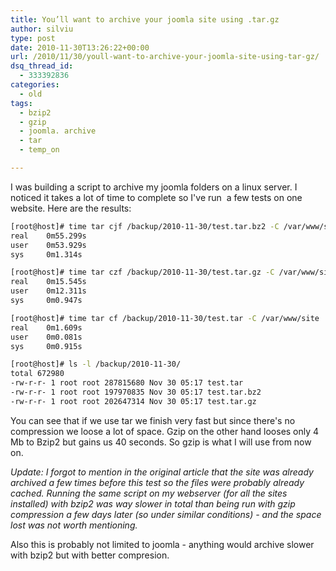 ```yaml
---
title: You’ll want to archive your joomla site using .tar.gz
author: silviu
type: post
date: 2010-11-30T13:26:22+00:00
url: /2010/11/30/youll-want-to-archive-your-joomla-site-using-tar-gz/
dsq_thread_id:
  - 333392836
categories:
  - old
tags:
  - bzip2
  - gzip
  - joomla. archive
  - tar
  - temp_on

---
```

I was building a script to archive my joomla folders on a linux server. I noticed it takes a lot of time to complete so I've run  a few tests on one website. Here are the results:
```bash
[root@host]# time tar cjf /backup/2010-11-30/test.tar.bz2 -C /var/www/site .
real    0m55.299s
user    0m53.929s
sys     0m1.314s

[root@host]# time tar czf /backup/2010-11-30/test.tar.gz -C /var/www/site .
real    0m15.545s
user    0m12.311s
sys     0m0.947s

[root@host]# time tar cf /backup/2010-11-30/test.tar -C /var/www/site .
real    0m1.609s
user    0m0.081s
sys     0m0.915s

[root@host]# ls -l /backup/2010-11-30/
total 672980
-rw-r-r- 1 root root 287815680 Nov 30 05:17 test.tar
-rw-r-r- 1 root root 197970835 Nov 30 05:17 test.tar.bz2
-rw-r-r- 1 root root 202647314 Nov 30 05:17 test.tar.gz
```
You can see that if we use tar we finish very fast but since there's no compression we loose a lot of space. Gzip on the other hand looses only 4 Mb to Bzip2 but gains us 40 seconds. So gzip is what I will use from now on.

_Update: I forgot to mention in the original article that the site was already archived a few times before this test so the files were probably already cached. Running the same script on my webserver (for all the sites installed) with bzip2 was way slower in total than being run with gzip compression a few days later (so under similar conditions) - and the space lost was not worth mentioning._

Also this is probably not limited to joomla - anything would archive slower with bzip2 but with better compresion.